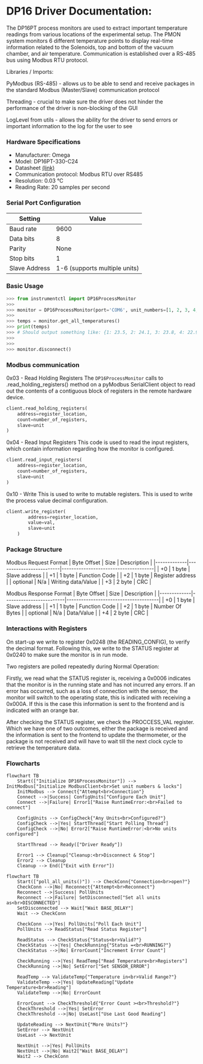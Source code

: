 # DP16 Driver Documentation:




The DP16PT process monitors are used to extract important temperature readings from various locations of the experimental setup. The PMON system monitors 6 different temperature points to display real-time information related to the Solenoids, top and bottom of the vacuum chamber, and air temperature. Communication is established over a RS-485 bus using Modbus RTU protocol.


Libraries / Imports:




PyModbus (RS-485) - allows us to be able to send and receive packages in the standard Modbus (Master/Slave) communication protocol




Threading - crucial to make sure the driver does not hinder the performance of the driver is non-blocking of the GUI




LogLevel from utils - allows the ability for the driver to send errors or important information to the log for the user to see






### Hardware Specifications
- Manufacturer: Omega
- Model: DP16PT-330-C24
- Datasheet [(link)](https://www.farnell.com/datasheets/2339803.pdf)
- Communication protocol: Modbus RTU over RS485
- Resolution: 0.03 °C
- Reading Rate: 20 samples per second




### Serial Port Configuration
| Setting | Value |
|---------|-------|
| Baud rate | 9600 |
| Data bits | 8 |
| Parity | None |
| Stop bits | 1 |
| Slave Address | 1-6 (supports multiple units) |




### Basic Usage
```python
>>> from instrumentctl import DP16ProcessMonitor
>>>
>>> monitor = DP16ProcessMonitor(port='COM6', unit_numbers=[1, 2, 3, 4, 5, 6])
>>>
>>> temps = monitor.get_all_temperatures()
>>> print(temps)
>>> # Should output something like: {1: 23.5, 2: 24.1, 3: 23.8, 4: 22.9, 5: 25.2, 6: 23.7}
>>>
>>>
>>> monitor.disconnect()
```




### Modbus communication


0x03 - Read Holding Registers
The `DP16ProcessMonitor` calls to .read_holding_registers() method on a pyModbus SerialClient object to read out the contents of a contiguous block of registers in the remote hardware device.


```python
client.read_holding_registers(
    address=register_location,
    count=number_of_registers,
    slave=unit
)
```


0x04 - Read Input Registers
This code is used to read the input registers, which contain information regarding how the monitor is configured.


```python
client.read_input_registers(
    address=register_location,
    count=number_of_registers,
    slave=unit
)
```




0x10 - Write
This is used to write to mutable registers. This is used to write the process value decimal configuration.


```python
client.write_register(
        address=register_location,
        value=val,
        slave=unit
    )
```




### Package Structure




Modbus Request Format
| Byte Offset |  Size   | Description                          |
|-------------|-------------------------|--------------------------------------|
| +0          |  1 byte | Slave address                        |
| +1          |  1 byte | Function Code          |
| +2          |  1 byte | Register address       |
| optional    | N/a     | Writing data/Value |
| +3          |  2 byte |  CRC         |








Modbus Response Format
| Byte Offset |  Size   | Description                          |
|-------------|-------------------------|--------------------------------------|
| +0          |  1 byte | Slave address                        |
| +1          |  1 byte | Function Code          |
| +2          |  1 byte | Number Of Bytes       |
| optional    | N/a     | Data/Value |
| +4          |  2 byte |  CRC         |




### Interactions with Registers


On start-up we write to register 0x0248 (the READING_CONFIG), to verify the decimal format. Following this, we write to the STATUS register at 0x0240 to make sure the monitor is in run mode.




Two registers are polled repeatedly during Normal Operation:


Firstly, we read what the STATUS register is, receiving a 0x0006 indicates that the monitor is in the running state and has not incurred any errors. If an error has occurred, such as a loss of connection with the sensor, the monitor will switch to the operating state, this is indicated with receiving a 0x000A. If this is the case this information is sent to the frontend and is indicated with an orange bar.




After checking the STATUS register, we check the PROCCESS_VAL register. Which we have one of two outcomes, either the package is received and the information is sent to the frontend to update the thermometer, or the package is not received and will have to wait till the next clock cycle to retrieve the temperature data.

### Flowcharts

```mermaid
flowchart TB
    Start(["Initialize DP16ProcessMonitor"]) --> InitModbus["Initialize ModbusClient<br>Set unit numbers & locks"]
    InitModbus --> Connect{"Attempt<br>Connection"}
    Connect -->|Success| ConfigUnits["Configure Each Unit"]
    Connect -->|Failure| Error1["Raise RuntimeError:<br>Failed to connect"]
    
    ConfigUnits --> ConfigCheck{"Any Units<br>Configured?"}
    ConfigCheck -->|Yes| StartThread["Start Polling Thread"]
    ConfigCheck -->|No| Error2["Raise RuntimeError:<br>No units configured"]
    
    StartThread --> Ready(["Driver Ready"])
    
    Error1 --> Cleanup["Cleanup:<br>Disconnect & Stop"]
    Error2 --> Cleanup
    Cleanup --> End(["Exit with Error"])
```

```mermaid
flowchart TB
    Start(["poll_all_units()"]) --> CheckConn{"Connection<br>open?"}
    CheckConn -->|No| Reconnect{"Attempt<br>Reconnect"}
    Reconnect -->|Success| PollUnits
    Reconnect -->|Failure| SetDisconnected["Set all units as<br>DISCONNECTED"]
    SetDisconnected --> Wait["Wait BASE_DELAY"]
    Wait --> CheckConn
    
    CheckConn -->|Yes| PollUnits["Poll Each Unit"]
    PollUnits --> ReadStatus["Read Status Register"]
    
    ReadStatus --> CheckStatus{"Status<br>Valid?"}
    CheckStatus -->|Yes| CheckRunning{"Status =<br>RUNNING?"}
    CheckStatus -->|No| ErrorCount["Increment Error Count"]
    
    CheckRunning -->|Yes| ReadTemp["Read Temperature<br>Registers"]
    CheckRunning -->|No| SetError["Set SENSOR_ERROR"]
    
    ReadTemp --> ValidateTemp{"Temperature in<br>Valid Range?"}
    ValidateTemp -->|Yes| UpdateReading["Update Temperature<br>Reading"]
    ValidateTemp -->|No| ErrorCount
    
    ErrorCount --> CheckThreshold{"Error Count ><br>Threshold?"}
    CheckThreshold -->|Yes| SetError
    CheckThreshold -->|No| UseLast["Use Last Good Reading"]
    
    UpdateReading --> NextUnit{"More Units?"}
    SetError --> NextUnit
    UseLast --> NextUnit
    
    NextUnit -->|Yes| PollUnits
    NextUnit -->|No| Wait2["Wait BASE_DELAY"]
    Wait2 --> CheckConn
```



